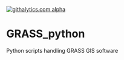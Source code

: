 [![githalytics.com alpha](https://cruel-carlota.pagodabox.com/0034472f7a26b99f0790087bc76a34ab "githalytics.com")](http://githalytics.com/Leonhalt3141/GRASS_python)

GRASS_python
============

Python scripts handling GRASS GIS software
